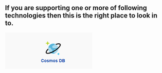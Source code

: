 ## If you are supporting one or more of following technologies then this is the right place to look in to.


![cosmons-edited.png](/.attachments/cosmons-edited-1cdc47f1-02a8-4a38-9a59-daccde8251d1.png)[](https://dev.azure.com/Supportability/Big%20Data/_wiki/wikis/Big-Data.wiki?pagePath=%2FDatabase%20POD%2FCosmosDB&pageId=212869&wikiVersion=GBwikiMaster)

